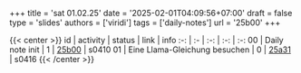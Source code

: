 +++
title = 'sat 01.02.25'
date = '2025-02-01T04:09:56+07:00'
draft = false
type = 'slides'
authors = ['viridi']
tags = ['daily-notes']
url = '25b00'
+++

{{< center >}}
id | activity | status | link | info
:-: | :- | :-: | :-: | :-:
00 | Daily note init               | 1 | [25b00](/rusn/25b00) | s0410
01 | Eine Llama-Gleichung besuchen | 0 | [25a31](/rusn/25a31) | s0416
{{< /center >}}
